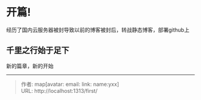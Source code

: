 # 开篇!

经历了国内云服务器被封导致以前的博客被封后，转战静态博客，部署github上
<!--more-->

## 千里之行始于足下
新的篇章，新的开始



---

> 作者: map[avatar:<nil> email:<nil> link:<nil> name:yxx]  
> URL: http://localhost:1313/first/  

